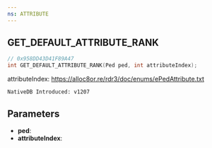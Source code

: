 ```yaml
---
ns: ATTRIBUTE
---
```

## GET_DEFAULT_ATTRIBUTE_RANK

```c
// 0x958DD43D41F89A47
int GET_DEFAULT_ATTRIBUTE_RANK(Ped ped, int attributeIndex);
```

attributeIndex: https://alloc8or.re/rdr3/doc/enums/ePedAttribute.txt

```
NativeDB Introduced: v1207
```

## Parameters
* **ped**:
* **attributeIndex**:
